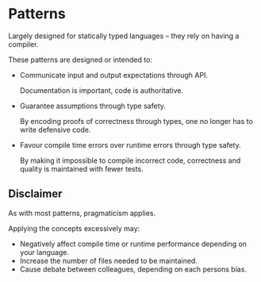 # Patterns

Largely designed for statically typed languages &ndash; they rely on having a compiler.

These patterns are designed or intended to:

* Communicate input and output expectations through API.

    Documentation is important, code is authoritative.

* Guarantee assumptions through type safety.

    By encoding proofs of correctness through types, one no longer has to write defensive code.

* Favour compile time errors over runtime errors through type safety.

    By making it impossible to compile incorrect code, correctness and quality is maintained with fewer tests.


## Disclaimer

As with most patterns, pragmaticism applies.

Applying the concepts excessively may:

* Negatively affect compile time or runtime performance depending on your language.
* Increase the number of files needed to be maintained.
* Cause debate between colleagues, depending on each persons bias.

